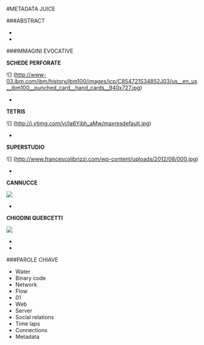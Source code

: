 #METADATA JUICE

###ABSTRACT


-
-


###IMMAGINI EVOCATIVE

**SCHEDE PERFORATE**

![] (http://www-03.ibm.com/ibm/history/ibm100/images/icp/C854721S34852J03/us__en_us__ibm100__punched_card__hand_cards__940x727.jpg)

-
**TETRIS**

![] (http://i.ytimg.com/vi/Ia6Yjbh_aMw/maxresdefault.jpg)

-
**SUPERSTUDIO**

![] (http://www.francescolibrizzi.com/wp-content/uploads/2012/08/000.jpg)

-
**CANNUCCE**

![](https://m1.behance.net/rendition/modules/25718397/disp/8c574a26f77446bfeb9fb4834856295d.jpg)

-
**CHIODINI QUERCETTI**

![](http://www.ilmelograno.net/343-1553-thickbox/quercetti-0802-pixel-art-set-tutankhamon-10800-chiodini.jpg)


-
-

###PAROLE CHIAVE
- Water
- Binary code
- Network
- Flow
- 01
- Web
- Server
- Social relations
- Time laps
- Connections
- Metadata
